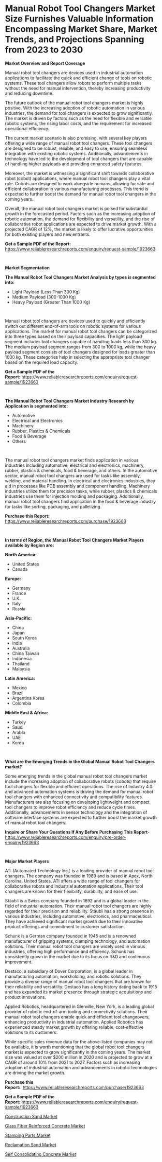 <p><h1>Manual Robot Tool Changers Market Size Furnishes Valuable Information Encompassing Market Share, Market Trends, and Projections Spanning from 2023 to 2030</h1></p><p><strong>Market Overview and Report Coverage</strong></p>
<p><p>Manual robot tool changers are devices used in industrial automation applications to facilitate the quick and efficient change of tools on robotic systems. These tool changers allow robots to perform multiple tasks without the need for manual intervention, thereby increasing productivity and reducing downtime.</p><p>The future outlook of the manual robot tool changers market is highly positive. With the increasing adoption of robotic automation in various industries, the demand for tool changers is expected to grow significantly. The market is driven by factors such as the need for flexible and versatile robotic systems, the rising labor costs, and the requirement for increased operational efficiency.</p><p>The current market scenario is also promising, with several key players offering a wide range of manual robot tool changers. These tool changers are designed to be robust, reliable, and easy to use, ensuring seamless integration with existing robotic systems. Additionally, advancements in technology have led to the development of tool changers that are capable of handling higher payloads and providing enhanced safety features.</p><p>Moreover, the market is witnessing a significant shift towards collaborative robot (cobot) applications, where manual robot tool changers play a vital role. Cobots are designed to work alongside humans, allowing for safe and efficient collaboration in various manufacturing processes. This trend is expected to further boost the demand for manual robot tool changers in the coming years.</p><p>Overall, the manual robot tool changers market is poised for substantial growth in the forecasted period. Factors such as the increasing adoption of robotic automation, the demand for flexibility and versatility, and the rise of collaborative robot applications are expected to drive market growth. With a projected CAGR of 12%, the market is likely to offer lucrative opportunities for both existing players and new entrants.</p></p>
<p><strong>Get a Sample PDF of the Report:</strong> <a href="https://www.reliableresearchreports.com/enquiry/request-sample/1923663">https://www.reliableresearchreports.com/enquiry/request-sample/1923663</a></p>
<p>&nbsp;</p>
<p><strong>Market Segmentation</strong></p>
<p><strong>The Manual Robot Tool Changers Market Analysis by types is segmented into:</strong></p>
<p><ul><li>Light Payload (Less Than 300 Kg)</li><li>Medium Payload (300-1000 Kg)</li><li>Heavy Payload (Greater Than 1000 Kg)</li></ul></p>
<p>&nbsp;</p>
<p><p>Manual robot tool changers are devices used to quickly and efficiently switch out different end-of-arm tools on robotic systems for various applications. The market for manual robot tool changers can be categorized into three types based on their payload capacities. The light payload segment includes tool changers capable of handling loads less than 300 kg. The medium payload segment ranges from 300 to 1000 kg, while the heavy payload segment consists of tool changers designed for loads greater than 1000 kg. These categories help in selecting the appropriate tool changer based on the required load capacity.</p></p>
<p><strong>Get a Sample PDF of the Report:</strong>&nbsp;<a href="https://www.reliableresearchreports.com/enquiry/request-sample/1923663">https://www.reliableresearchreports.com/enquiry/request-sample/1923663</a></p>
<p>&nbsp;</p>
<p><strong>The Manual Robot Tool Changers Market Industry Research by Application is segmented into:</strong></p>
<p><ul><li>Automotive</li><li>Electrical and Electronics</li><li>Machinery</li><li>Rubber, Plastics & Chemicals</li><li>Food & Beverage</li><li>Others</li></ul></p>
<p>&nbsp;</p>
<p><p>The manual robot tool changers market finds application in various industries including automotive, electrical and electronics, machinery, rubber, plastics & chemicals, food & beverage, and others. In the automotive sector, manual robot tool changers are used for tasks like assembly, welding, and material handling. In electrical and electronics industries, they aid in processes like PCB assembly and component handling. Machinery industries utilize them for precision tasks, while rubber, plastics & chemicals industries use them for injection molding and packaging. Additionally, manual robot tool changers find application in the food & beverage industry for tasks like sorting, packaging, and palletizing.</p></p>
<p><strong>Purchase this Report:</strong>&nbsp; <a href="https://www.reliableresearchreports.com/purchase/1923663">https://www.reliableresearchreports.com/purchase/1923663</a></p>
<p>&nbsp;</p>
<p><strong>In terms of Region, the Manual Robot Tool Changers Market Players available by Region are:</strong></p>
<p>
    <p> <strong> North America: </strong>
        <ul>
            <li>United States</li>
            <li>Canada</li>
        </ul>
        </p> 
    <p> <strong> Europe: </strong>
        <ul>
            <li>Germany</li>
            <li>France</li>
            <li>U.K.</li>
            <li>Italy</li>
            <li>Russia</li>
        </ul>
        </p> 
    <p> <strong> Asia-Pacific: </strong>
        <ul>
            <li>China</li>
            <li>Japan</li>
            <li>South Korea</li>
            <li>India</li>
            <li>Australia</li>
            <li>China Taiwan</li>
            <li>Indonesia</li>
            <li>Thailand</li>
            <li>Malaysia</li>
        </ul>
        </p> 
    <p> <strong> Latin America: </strong>
        <ul>
            <li>Mexico</li>
            <li>Brazil</li>
            <li>Argentina Korea</li>
            <li>Colombia</li>
        </ul>
        </p> 
    <p> <strong> Middle East & Africa: </strong>
        <ul>
            <li>Turkey</li>
            <li>Saudi</li>
            <li>Arabia</li>
            <li>UAE</li>
            <li>Korea</li>
        </ul>
    </p>
    </p>
<p>&nbsp;</p>
<p><strong>What are the Emerging Trends in the Global Manual Robot Tool Changers market?</strong></p>
<p><p>Some emerging trends in the global manual robot tool changers market include the increasing adoption of collaborative robots (cobots) that require tool changers for flexible and efficient operations. The rise of Industry 4.0 and advanced automation systems is driving the demand for manual robot tool changers with enhanced connectivity and compatibility features. Manufacturers are also focusing on developing lightweight and compact tool changers to improve robot efficiency and reduce cycle times. Additionally, advancements in sensor technology and the integration of software interface systems are expected to further boost the market growth of manual robot tool changers.</p></p>
<p><strong>Inquire or Share Your Questions If Any Before Purchasing This Report</strong>- <a href="https://www.reliableresearchreports.com/enquiry/pre-order-enquiry/1923663">https://www.reliableresearchreports.com/enquiry/pre-order-enquiry/1923663</a></p>
<p>&nbsp;</p>
<p><strong>Major Market Players</strong></p>
<p><p>ATI (Automated Technology Inc.) is a leading provider of manual robot tool changers. The company was founded in 1989 and is based in Apex, North Carolina, United States. ATI offers a wide range of tool changers for collaborative robots and industrial automation applications. Their tool changers are known for their flexibility, durability, and ease of use. </p><p>Stäubli is a Swiss company founded in 1892 and is a global leader in the field of industrial automation. Their manual robot tool changers are highly regarded for their precision and reliability. Stäubli has a strong presence in various industries, including automotive, electronics, and pharmaceutical. They have achieved significant market growth due to their innovative product offerings and commitment to customer satisfaction.</p><p>Schunk is a German company founded in 1945 and is a renowned manufacturer of gripping systems, clamping technology, and automation solutions. Their manual robot tool changers are widely used in various industries, offering high performance and efficiency. Schunk has consistently grown in the market due to its focus on R&D and continuous improvement.</p><p>Destaco, a subsidiary of Dover Corporation, is a global leader in manufacturing automation, workholding, and robotic solutions. They provide a diverse range of manual robot tool changers that are known for their reliability and versatility. Destaco has a long history dating back to 1915 and has expanded its market presence through strategic acquisitions and product innovations.</p><p>Applied Robotics, headquartered in Glenville, New York, is a leading global provider of robotic end-of-arm tooling and connectivity solutions. Their manual robot tool changers enable quick and efficient tool changeovers, enhancing productivity in industrial automation. Applied Robotics has experienced steady market growth by offering reliable, cost-effective solutions to its customers.</p><p>While specific sales revenue data for the above-listed companies may not be available, it is worth mentioning that the global robot tool changers market is expected to grow significantly in the coming years. The market size was valued at over $200 million in 2020 and is projected to grow at a CAGR of around 10% from 2021 to 2027. Factors such as increasing adoption of industrial automation and advancements in robotic technologies are driving the market growth.</p></p>
<p><strong>Purchase this Report:</strong>&nbsp;&nbsp;<a href="https://www.reliableresearchreports.com/purchase/1923663">https://www.reliableresearchreports.com/purchase/1923663</a></p>
<p></p>
<p><strong>Get a Sample PDF of the Report:</strong>&nbsp;<a href="https://www.reliableresearchreports.com/enquiry/request-sample/1923663">https://www.reliableresearchreports.com/enquiry/request-sample/1923663</a></p>
<p><p><a href="https://medium.com/@donnakelly19891/construction-sand-nbsp-market-focuses-on-market-share-size-and-projected-forecast-till-2030-e7bb82827dd1">Construction Sand Market</a></p><p><a href="https://medium.com/@avarobertson1969/glass-fiber-reinforced-concrete-market-analysis-and-sze-forecasted-for-period-from-2023-to-2030-5fee742e4193">Glass Fiber Reinforced Concrete Market</a></p><p><a href="https://medium.com/@rebeccabower1903/stamping-parts-market-report-reveals-the-latest-trends-and-growth-opportunities-of-this-market-2650d7eaa319">Stamping Parts Market</a></p><p><a href="https://medium.com/@mariablack1944/reclamation-sand-market-research-report-its-history-and-forecast-2023-to-2030-eb90d8f9a1e1">Reclamation Sand Market</a></p><p><a href="https://medium.com/@dianafisher1927/self-consolidating-concrete-market-trends-and-market-analysis-forecasted-for-period-2023-2030-8b657d96e842">Self Consolidating Concrete Market</a></p></p>